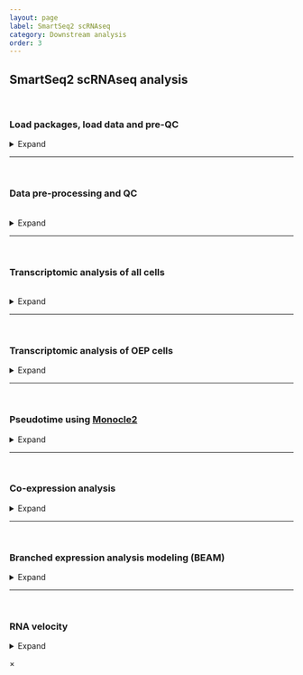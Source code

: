 ```yaml
---
layout: page
label: SmartSeq2 scRNAseq
category: Downstream analysis
order: 3
---
```


## SmartSeq2 scRNAseq analysis

</br>

### Load packages, load data and pre-QC

<details><summary class="box">Expand</summary>
<p>

Automatic switch for running pipeline through Nextflow or interactively in Rstudio

```R
library(getopt)
spec = matrix(c(
  'runtype', 'l', 2, "character",
  'cores'   , 'c', 2, "integer",
  'custom_functions', 'm', 2, "character"
), byrow=TRUE, ncol=4)
opt = getopt(spec)

# Set run location
if(length(commandArgs(trailingOnly = TRUE)) == 0){
  cat('No command line arguments provided, user defaults paths are set for running interactively in Rstudio on docker\n')
  opt$runtype = "user"
} else {
  if(is.null(opt$runtype)){
    stop("--runtype must be either 'user' or 'nextflow'")
  }
  if(tolower(opt$runtype) != "user" & tolower(opt$runtype) != "nextflow"){
    stop("--runtype must be either 'user' or 'nextflow'")
  }
  if(tolower(opt$runtype) == "nextflow"){
    if(is.null(opt$custom_functions) | opt$custom_functions == "null"){
      stop("--custom_functions path must be specified in process params config")
    }
  }
}
```

</br>

Set paths and pipeline parameters. Load data, packages and custom functions.

```R
{
  if (opt$runtype == "user"){

    # load custom functions
    sapply(list.files('./NF-downstream_analysis/bin/custom_functions/', full.names = T), source)

    output_path = "./output/NF-downstream_analysis/smartseq_analysis/output/"
    plot_path = "./output/NF-downstream_analysis/smartseq_analysis/output/plots/"
    merged_counts_path = './output/NF-smartseq2_alignment/merged_counts/output/'
    genome_annotations_path = './output/NF-downstream_analysis/extract_gtf_annotations/'
    gfp_counts = './output/NF-smartseq2_alignment/merged_counts/output/'
    velocyto_input = './output/NF-smartseq2_alignment/velocyto/'

    # set cores
    ncores = 8

  } else if (opt$runtype == "nextflow"){
    cat('pipeline running through nextflow\n')

    # load custom functions
    sapply(list.files(opt$custom_functions, full.names = T), source)
    output_path = "./output/"
    plot_path = "./output/plots/"
    merged_counts_path = './'
    genome_annotations_path = './'
    gfp_counts = './'
    velocyto_input = './'

    # set cores
    ncores = opt$cores
  }

  dir.create(output_path, recursive = T)
  dir.create(plot_path, recursive = T)

  # load required packages
  library(Antler)
  library(velocyto.R)
  library(stringr)
  library(monocle)
  library(plyr)
  library(dplyr)
  library(ggsignif)
  library(cowplot)
  library(rstatix)
  library(extrafont)
}

# set pipeline params
seed=1
perp=5
eta=200

#' Stage colors
stage_cols = setNames(c("#BBBDC1", "#6B98E9", "#05080D"), c('8', '11', '15'))
```

</br>

Load data and initialise Antler object

```R
# Load and hygienize dataset
m = Antler$new(plot_folder=plot_path, num_cores=ncores)

# load in phenoData and assayData from ../dataset -> assayData is count matrix; phenoData is metaData (i.e. replicated, conditions, samples etc)
m$loadDataset(folderpath=merged_counts_path)

pData(m$expressionSet)$cells_colors = stage_cols[as.character(pData(m$expressionSet)$timepoint)]
```

</br>

Plot pre-QC metrics

```R
m$plotReadcountStats(data_status="Raw", by="timepoint", category="timepoint", basename="preQC", reads_name="read", cat_colors=unname(stage_cols))
```

<div class="tab">
  <button class="tablinks" onclick="openTab(event, 'Cells per stage-pre')">Cells per stage</button>
  <button class="tablinks" onclick="openTab(event, 'Readcounts per cell-pre')">Readcounts per cell</button>
  <button class="tablinks" onclick="openTab(event, 'Genes per cell-pre')">Genes per cell</button>
</div>

</br>

<div id="Cells per stage-pre" class="tabcontent">
  <img class="myImages" id="myImg" src="{{site.baseurl}}/assets/output/NF-downstream_analysis/smartseq_analysis/output/plots/preQC_statistics_cellNumber_timepoint_by_timepoint.png">
</div>

<div id="Readcounts per cell-pre" class="tabcontent">
  <img class="myImages" id="myImg" src="{{site.baseurl}}/assets/output/NF-downstream_analysis/smartseq_analysis/output/plots/preQC_statistics_counts_timepoint_by_timepoint.png">
</div>

<div id="Genes per cell-pre" class="tabcontent">
  <img class="myImages" id="myImg" src="{{site.baseurl}}/assets/output/NF-downstream_analysis/smartseq_analysis/output/plots/preQC_statistics_geneCounts_timepoint_by_timepoint.png">
</div>

</br>

</br>

Some key genes are not annotated in the GTF - manually add these gene names to the annotations file

```R
# read in annotations file
gtf_annotations = read.csv(list.files(genome_annotations_path, pattern = '*gene_annotations.csv', full.names = T), stringsAsFactors = F)

# add missing annotations to annotations file
extra_annotations = c('FOXI3' = 'ENSGALG00000037457', 'ATN1' = 'ENSGALG00000014554', 'TBX10' = 'ENSGALG00000038767',
                      'COL11A1' = 'ENSGALG00000005180', 'GRHL2' = 'ENSGALG00000037687')

# add extra annotations to annotations csv file
gtf_annotations[,2] <- apply(gtf_annotations, 1, function(x) ifelse(x[1] %in% extra_annotations, names(extra_annotations)[extra_annotations %in% x], x[2]))

# label extra MT genes
MT_genes = c('ND3', 'CYTB', 'COII', 'ATP8', 'ND4', 'ND4L')
gtf_annotations[gtf_annotations[,2] %in% MT_genes,2] <- paste0('MT-', gtf_annotations[gtf_annotations[,2] %in% MT_genes,2])

write.csv(gtf_annotations, paste0(output_path, 'new_annotations.csv'), row.names = F)

# set gene annotations
m$setCurrentGeneNames(geneID_mapping_file=paste0(output_path, 'new_annotations.csv'))
```

</br>

Add list of key genes to Antler object

```R
#' Store known genes
apriori_genes = c(
  'DACH1', 'DLX3', 'DLX5', 'DLX6', 'EYA1', 'EYA2', 'FOXG1', 'FOXI3', 'GATA3', 'GBX2', 'HESX1', 'IRX1', 'IRX2', 'IRX3', 'LMX1A', 'LMX1B', 'PAX2', 'SALL4', 'SIX4', 'SOHO-1', 'SOX10', 'SOX2', 'SOX8', 'SOX9', 'SIX1', 'TBX2', # Known_otic_genes
  'ATN1', 'BACH2', 'CNOT4', 'CXCL14', 'DACH2', 'ETS1', 'FEZ1', 'FOXP3', 'HIPK1', 'HOMER2', 'IRX4', 'IRX5', 'KLF7', 'KREMEN1', 'LDB1', 'MSI1', 'PDLIM4', 'PLAG1', 'PNOC', 'PKNOX2', 'RERE', 'SMOC1', 'SOX13', 'TCF7L2', 'TEAD3', 'ZBTB16', 'ZFHX3', 'ZNF384', 'ZNF385C', # New_otic_TFs
  'PRDM1', 'FOXI1', 'NKX2-6', 'NR2F2', 'PDLIM1', 'PHOX2B', 'SALL1', 'TBX10', 'TFAP2E', 'TLX1', 'VGLL2', # Epibranchial_genes
  'ZNF423', 'CXCR4', 'MAFB', 'MYC', 'ZEB2', # Neural_Genes
  'CD151', 'ETS2', 'FGFR4', 'OTX2', 'Pax3', 'PAX6', 'PAX7', 'SIX3', # Non_otic_placode_genes
  'FOXD3', 'ID2', 'ID4', 'MSX1', 'TFAP2A', 'TFAP2B', 'TFAP2C', # Neural_Crest_Genes
  'GATA2', # Epidermis_genes
  'COL11A1', 'DTX4', 'GRHL2', 'NELL1', 'OTOL1', # Disease_associated_genes
  'ARID3A', 'BMP4', 'CREBBP', 'ETV4', 'ETV5', 'EYA4', 'FOXP4', 'FSTL4', 'HOXA2', 'JAG1', 'LFNG', 'LZTS1', 'MAFA', 'MEIS1', 'MYB', 'MYCN', 'NFKB1', 'NOTCH1', 'SPRY1', 'SPRY2', 'SSTR5', # chen et al. 2017
  'TWIST1', 'ASL1', 'MAF' # other_genes
)

m$favorite_genes <- unique(sort(apriori_genes))
```

</details>

---

</br>

### Data pre-processing and QC

</br>

<details><summary class="box">Expand</summary>
<p>

Remove gene and cell outliers

```R
#' Remove outliers genes and cells
m$removeOutliers( lowread_thres = 5e5,   # select cells with more than 500000 reads
                  genesmin = 1000,       # select cells expressing more than 1k genes
                  cellmin = 3,           # select genes expressed in more than 3 cells)
                  data_status='Raw')
```

</br>

Remove control cells

```R
annotations = list(
  "blank"=c('241112', '250184', '265102', '272111', '248185', '274173'),
  "bulk"=c('225110', '251172', '273103', '280110', '235161', '246161'),
  "human"=c('233111', '249196', '257101', '264112', '233185', '247173')
)

m$excludeCellsFromIds(which(m$getCellsNames() %in% unlist(annotations)))
```

</br>

Remove cells with more than 6% of mitochondrial read counts

```R
m$removeGenesFromRatio(
  candidate_genes=grep('^MT-', m$getGeneNames(), value=T),
  threshold = 0.06
)
```

</br>

QC plots

```R
m$plotReadcountStats(data_status="Raw", by="timepoint", category="timepoint", basename="postQC", reads_name="read", cat_colors=unname(stage_cols))

```

<div class="tab">
  <button class="tablinks" onclick="openTab(event, 'Cells per stage-post')">Cells per stage</button>
  <button class="tablinks" onclick="openTab(event, 'Readcounts per cell-post')">Readcounts per cell</button>
  <button class="tablinks" onclick="openTab(event, 'Genes per cell-post')">Genes per cell</button>
</div>

</br>

<div id="Cells per stage-post" class="tabcontent">
  <img class="myImages" id="myImg" src="{{site.baseurl}}/assets/output/NF-downstream_analysis/smartseq_analysis/output/plots/postQC_statistics_cellNumber_timepoint_by_timepoint.png">
</div>

<div id="Readcounts per cell-post" class="tabcontent">
  <img class="myImages" id="myImg" src="{{site.baseurl}}/assets/output/NF-downstream_analysis/smartseq_analysis/output/plots/postQC_statistics_counts_timepoint_by_timepoint.png">
</div>

<div id="Genes per cell-post" class="tabcontent">
  <img class="myImages" id="myImg" src="{{site.baseurl}}/assets/output/NF-downstream_analysis/smartseq_analysis/output/plots/postQC_statistics_geneCounts_timepoint_by_timepoint.png">
</div>

</br>

</br>

Normalize readcounts to CPM and remove genes with <10 CPM

```R
m$normalize(method="Count-Per-Million")
m$excludeUnexpressedGenes(min.cells=3, data_status='Normalized')
m$removeLowlyExpressedGenes(expression_threshold=1, selection_theshold=10, data_status='Normalized')
```

</details>

---

</br>

### Transcriptomic analysis of all cells

</br>

<details><summary class="box">Expand</summary>
<p>

Generate gene-gene correlation matrix

```R
# change plot folder
curr_plot_folder = paste0(plot_path, "all_cells/")
dir.create(curr_plot_folder)

# "fastCor" uses the tcrossprod function which by default relies on BLAS to speed up computation. This produces inconsistent result in precision depending on the version of BLAS being used.
# see "matprod" in https://stat.ethz.ch/R-manual/R-devel/library/base/html/options.html
corr.mat = fastCor(t(m$getReadcounts(data_status='Normalized')), method="spearman")
```

</br>

**_Identification of modules of co-correlated genes_**

This feature is the prime reason for using the Antler package. Using the Antler package, we are able to cluster genes and identify sets of co-correlated genes termed _gene modules_. This works by heirarchically clustering a gene-gene correlation matrix, followed by iterative filtering of poor quality clusters.

For further information on Antler gene module identification, click [here](https://juliendelile.github.io/Antler/articles/Transcriptomic-summary.html#gene-modules-identification).

```R
#' ## Gene modules identification
m$identifyGeneModules(
  method="TopCorr_DR",
  corr=corr.mat,
  corr_t = 0.3, # gene correlation threshold
  topcorr_mod_min_cell=0, # default
  topcorr_mod_consistency_thres=0.4, # default
  topcorr_mod_skewness_thres=-Inf, # default
  topcorr_min_cell_level=5,
  topcorr_num_max_final_gms=40, # heuristically set to give sufficient cluster diversity and of reasonable size in order to select modules from gene candidate list
  data_status='Normalized'
)
# corr_t = gene correlation threshold
# topcorr_mod_min_cell = minimum number of cells expressing gene module
# topcorr_mod_consistency_thres = proportion of cells expressing gene module (binarised z-scored log-transformed normalised expression levels)
# topcorr_mod_skewness_thres = test whether genes are expressed only in subset of cells
# topcorr_min_cell_level = minimum expression level in cells which express gene module
# topcorr_num_max_final_gms = maximum number of final gene modules

names(m$topCorr_DR$genemodules) <- paste0("GM ", seq(length(m$topCorr_DR$genemodules)))
```

</br>

Plot gene modules

```R
# identify cell clusters based on remaining genes
m$identifyCellClusters(method='hclust', used_genes="topCorr_DR.genemodules", data_status='Normalized')

m$plotGeneModules(
  basename='AllCells',
  curr_plot_folder = curr_plot_folder,
  displayed.gms = 'topCorr_DR.genemodules',
  displayed.geneset=NA,
  use.dendrogram='hclust',
  display.clusters=NULL,
  file_settings=list(list(type='pdf', width=20, height=20)),
  data_status='Normalized',
  gene_transformations='logscaled',
  pretty.params=list("size_factor"=3, "ngenes_per_lines" = 0, "side.height.fraction"=.15),
  display.legend = FALSE,
  extra_legend=list("text"=c('ss8-9', 'ss11-12', 'ss14-15'), "colors"=unname(stage_cols))
)

m$writeGeneModules(basename='AllCells_allGms', gms='topCorr_DR.genemodules', folder_path = curr_plot_folder)
```

<a href="{{ site.baseurl }}/assets/output/NF-downstream_analysis/smartseq_analysis/output/plots/all_cells/AllCells_topCorr_DR.genemodules_Normalized_logscaled.pdf" download>Download
PDF</a>

<a href="{{ site.baseurl }}/assets/output/NF-downstream_analysis/smartseq_analysis/output/plots/all_cells/AllCells_allGms_topCorr_DR.genemodules.txt" download>Download
gene module list</a>

<img class="myImages" id="myImg" src="{{site.baseurl}}/assets/output/NF-downstream_analysis/smartseq_analysis/output/plots/all_cells/AllCells_topCorr_DR.genemodules_Normalized_logscaled.png">

</br>

</br>

Filter out cells with low summary counts

```R
m2 = m$copy()
m2$excludeCellsFromIds(m$getReadcounts('Normalized')[unlist(m$topCorr_DR$genemodules),] %>% colSums %>% {as.numeric(scale(log(.), center=TRUE, scale=T))} %>% {which(. < -1.5)})
m2$excludeUnexpressedGenes(min.cells=1, data_status="Normalized", verbose=TRUE)
```

</br>

Select gene modules based on the presence of genes known to be involved in differentiation and re-cluster cells

```R
bait_genes = c("HOXA2", "PAX6", "SOX2", "MSX1", "Pax3", "SALL1", "ETS1", "TWIST1", "HOMER2", "LMX1A", "VGLL2", "EYA2", "PRDM1", "FOXI3", "NELL1", "DLX5", "SOX8", "SOX10", "SOHO-1", "IRX4", "DLX6")

m2$dR$genemodules = Filter(function(x){any(bait_genes %in% x)}, m2$topCorr_DR$genemodules)

# cluster into 5 clusters
m2$identifyCellClusters(method='hclust', clust_name="Mansel", used_genes="dR.genemodules", data_status='Normalized', numclusters=5)

# set cluster colours
clust.colors <- c('#da70d6', '#c71585', '#b0c4de', '#afeeee', '#5f9ea0')

# read in GFP counts
gfp_counts = read.table(file=paste0(gfp_counts, 'gfpData.csv'), header=TRUE, check.names=FALSE)
```

</br>

Plot final clustering of all cells

```R
m2$plotGeneModules(
  basename='AllCellsManualGMselection',
  curr_plot_folder = curr_plot_folder,
  displayed.gms = 'dR.genemodules',
  displayed.geneset=NA,
  use.dendrogram='Mansel',
  file_settings=list(list(type='pdf', width=10, height=10)),
  data_status='Normalized',
  gene_transformations=c('log', 'logscaled'),
  extra_colors=cbind(
    m2$cellClusters$Mansel$cell_ids %>% clust.colors[.],
"PAX2_log"=m2$getReadcounts(data_status='Normalized')['PAX2',] %>%
      {log10(1+.)} %>%
      {as.integer(1+100*./max(.))} %>%
      colorRampPalette(c("white", "black"))(n=100)[.],
    "GFP_log"= as.numeric(gfp_counts[m2$getCellsNames()]) %>%
{log10(1+.)} %>%
{as.integer(1+100*./max(.))} %>%
colorRampPalette(c("white", "darkgreen"))(n=100)[.]
),
pretty.params=list("size_factor"=2, "side.height.fraction"=0.5),
display.legend = FALSE,
extra_legend=list("text"=c('ss8-9', 'ss11-12', 'ss14-15'), "colors"=unname(stage_cols))
)

m2$writeGeneModules(basename='AllCells_baitGMs', gms='dR.genemodules', folder_path = curr_plot_folder)
```

<a href="{{ site.baseurl }}/assets/output/NF-downstream_analysis/smartseq_analysis/output/plots/all_cells/AllCellsManualGMselection_dR.genemodules_Normalized_logscaled.pdf" download>Download
PDF</a>

<a href="{{ site.baseurl }}/assets/output/NF-downstream_analysis/smartseq_analysis/output/plots/all_cells/AllCells_baitGMs_dR.genemodules.txt" download>Download
gene module list</a>

<img class="myImages" id="myImg" src="{{site.baseurl}}/assets/output/NF-downstream_analysis/smartseq_analysis/output/plots/all_cells/AllCellsManualGMselection_dR.genemodules_Normalized_logscaled.png">

</br>

</br>

Plot tSNEs of cell clusters and developmental stage

```R
curr_plot_folder = paste0(plot_path, "all_cells/tsne/")
dir.create(curr_plot_folder)


png(paste0(curr_plot_folder, 'allcells_clusters_TSNE.png'), height = 15, width = 15, family = 'Arial', units = 'cm', res = 400)
tsne_plot(m2, m2$dR$genemodules, seed=seed, colour_by=m2$cellClusters$Mansel$cell_ids, colours=clust.colors, perplexity=perp, eta=eta) +
  ggtitle('Clusters') +
  theme(plot.title = element_text(hjust = 0.5))
graphics.off()


png(paste0(curr_plot_folder, 'allcells_stage_TSNE.png'), height = 15, width = 15, family = 'Arial', units = 'cm', res = 400)
tsne_plot(m2, m2$dR$genemodules, seed=seed, colour_by = pData(m2$expressionSet)$timepoint, colours = stage_cols, perplexity=perp, eta=eta) +
  ggtitle('Developmental stage') +
  theme(plot.title = element_text(hjust = 0.5))
graphics.off()
```

<div class="tab">
  <button class="tablinks" onclick="openTab(event, 'allcells_clusters_TSNE')">Cell clusters tSNE</button>
  <button class="tablinks" onclick="openTab(event, 'allcells_stage_TSNE')">Developmental stage tSNE</button>
</div>

</br>

<div id="allcells_clusters_TSNE" class="tabcontent">
  <img class="myImages width_50" id="myImg" src="{{site.baseurl}}/assets/output/NF-downstream_analysis/smartseq_analysis/output/plots/all_cells/tsne/allcells_clusters_TSNE.png">
</div>

<div id="allcells_stage_TSNE" class="tabcontent">
  <img class="myImages width_50" id="myImg" src="{{site.baseurl}}/assets/output/NF-downstream_analysis/smartseq_analysis/output/plots/all_cells/tsne/allcells_stage_TSNE.png">
</div>

</br>

</br>

Plot tSNEs of genes of interest

```R
gene_list = c('SOX2', 'SOX10', 'SOX8', 'PAX7', 'PAX2', 'LMX1A', 'SOX21', 'SIX1')
for(gn in gene_list){
  png(paste0(curr_plot_folder, gn, '_TSNE.png'), height = 15, width = 15, family = 'Arial', units = 'cm', res = 400)
  print(tsne_plot(m2, m2$dR$genemodules, seed=seed, colour_by = as.integer(1+100*log10(1+m2$getReadcounts(data_status='Normalized')[gn,]) / max(log10(1+m2$getReadcounts(data_status='Normalized')[gn,]))),
            colours = c("grey", "darkmagenta"), perplexity=perp, eta=eta) +
          ggtitle(gn) +
          theme(plot.title = element_text(hjust = 0.5)))
  graphics.off()
}


png(paste0(curr_plot_folder, 'GFP_TSNE.png'), height = 15, width = 15, family = 'Arial', units = 'cm', res = 400)
tsne_plot(m2, m2$dR$genemodules, seed=seed, colour_by = as.integer(1+100*log10(1+gfp_counts[m2$getCellsNames()]) / max(log10(1+gfp_counts[m2$getCellsNames()]))),
                colours = c("grey", "darkgreen"), perplexity=perp, eta=eta) +
  ggtitle('GFP') +
  theme(plot.title = element_text(hjust = 0.5))
graphics.off()
```

<div class="tab">
  <button class="tablinks" onclick="openTab(event, 'all_SOX2')">Sox2</button>
  <button class="tablinks" onclick="openTab(event, 'all_SOX10')">Sox10</button>
  <button class="tablinks" onclick="openTab(event, 'all_SOX8')">Sox8</button>
  <button class="tablinks" onclick="openTab(event, 'all_PAX7')">Pax7</button>
  <button class="tablinks" onclick="openTab(event, 'all_PAX2')">Pax2</button>
  <button class="tablinks" onclick="openTab(event, 'all_LMX1A')">Lmx1a</button>
  <button class="tablinks" onclick="openTab(event, 'all_SOX21')">Sox21</button>
  <button class="tablinks" onclick="openTab(event, 'all_SIX1')">Six1</button>
  <button class="tablinks" onclick="openTab(event, 'all_GFP')">GFP</button>
</div>

</br>

<div id="all_SOX2" class="tabcontent">
  <img class="myImages width_50" id="myImg" src="{{site.baseurl}}/assets/output/NF-downstream_analysis/smartseq_analysis/output/plots/all_cells/tsne/SOX2_TSNE.png">
</div>

<div id="all_SOX10" class="tabcontent">
  <img class="myImages width_50" id="myImg" src="{{site.baseurl}}/assets/output/NF-downstream_analysis/smartseq_analysis/output/plots/all_cells/tsne/SOX10_TSNE.png">
</div>

<div id="all_SOX8" class="tabcontent">
  <img class="myImages width_50" id="myImg" src="{{site.baseurl}}/assets/output/NF-downstream_analysis/smartseq_analysis/output/plots/all_cells/tsne/SOX8_TSNE.png">
</div>

<div id="all_PAX7" class="tabcontent">
  <img class="myImages width_50" id="myImg" src="{{site.baseurl}}/assets/output/NF-downstream_analysis/smartseq_analysis/output/plots/all_cells/tsne/PAX7_TSNE.png">
</div>

<div id="all_PAX2" class="tabcontent">
  <img class="myImages width_50" id="myImg" src="{{site.baseurl}}/assets/output/NF-downstream_analysis/smartseq_analysis/output/plots/all_cells/tsne/PAX2_TSNE.png">
</div>

<div id="all_LMX1A" class="tabcontent">
  <img class="myImages width_50" id="myImg" src="{{site.baseurl}}/assets/output/NF-downstream_analysis/smartseq_analysis/output/plots/all_cells/tsne/LMX1A_TSNE.png">
</div>

<div id="all_SOX21" class="tabcontent">
  <img class="myImages width_50" id="myImg" src="{{site.baseurl}}/assets/output/NF-downstream_analysis/smartseq_analysis/output/plots/all_cells/tsne/SOX21_TSNE.png">
</div>

<div id="all_SIX1" class="tabcontent">
  <img class="myImages width_50" id="myImg" src="{{site.baseurl}}/assets/output/NF-downstream_analysis/smartseq_analysis/output/plots/all_cells/tsne/SIX1_TSNE.png">
</div>

<div id="all_GFP" class="tabcontent">
  <img class="myImages width_50" id="myImg" src="{{site.baseurl}}/assets/output/NF-downstream_analysis/smartseq_analysis/output/plots/all_cells/tsne/GFP_TSNE.png">
</div>

</br>

</br>

Plot dotplot for genes of interest

```R
curr_plot_folder = paste0(plot_path, "all_cells/")
# gene list for dotplot
gene_list = c("DLX6", "HOMER2", "FOXI3", "TFAP2E", "ZNF385C", "SIX1", "PAX2", "DLX3", "NELL1", "FGF8", "VGLL2", "EYA1", "SOHO-1", "LMX1A", "SOX8", "ZBTB16", "DLX5", "TFAP2A", # Placodes
              "SOX10", "WNT1", "MSX2", "BMP5", "PAX7", "TFAP2B", "LMO4", "ETS1", "MSX1", "SOX9", # NC
              "ZEB2", "HOXA2", "SOX2", "RFX4", "PAX6", "WNT4", "SOX21", # Neural
              "SIM1", "PITX2", "TWIST1") # Mesoderm

# get cell branch information for dotplot
cell_cluster_data = data.frame(cluster = m2$cellClusters$Mansel$cell_ids) %>%
  tibble::rownames_to_column('cellname') %>%
  dplyr::mutate(celltype = case_when(
    cluster == "1" ~ "OEP",
    cluster == "2" ~ "Late Placodal",
    cluster == "3" ~ 'Neural',
    cluster == "4" ~ 'Mesodermal',
    cluster == "5" ~ 'Neural Crest'
  ))

# gather data for dotplot
dotplot_data <- data.frame(t(m2$getReadcounts('Normalized')[gene_list, ]), check.names=F) %>%
  tibble::rownames_to_column('cellname') %>%
  tidyr::gather(genename, value, -cellname) %>%
  dplyr::left_join(cell_cluster_data, by="cellname") %>%
  dplyr::group_by(genename, celltype) %>%
  # calculate percentage of cells in each cluster expressing gene
  dplyr::mutate('Proportion of Cells Expressing' = sum(value > 0)/n()) %>%
  # scale data
  dplyr::group_by(genename) %>%
  dplyr::mutate(value = scale(value)) %>%
  # calculate mean expression
  dplyr::group_by(genename, celltype) %>%
  dplyr::mutate('Scaled Average Expression'=mean(value)) %>%
  dplyr::distinct(genename, celltype, .keep_all=TRUE) %>%
  dplyr::ungroup() %>%
  # make factor levels to order genes in dotplot
  dplyr::mutate(genename = factor(genename, levels = gene_list)) %>%
  # make factor levels to order cells in dotplott
  dplyr::mutate(celltype = factor(celltype, levels = rev(c("OEP", "Late Placodal", "Neural Crest", "Neural", "Mesodermal"))))

png(paste0(curr_plot_folder, "all_cells_dotplot.png"), width=25, height=10, family = 'Arial', units = "cm", res = 400)
ggplot(dotplot_data, aes(x=genename, y=celltype, size=`Proportion of Cells Expressing`, color=`Scaled Average Expression`)) +
  geom_count() +
  scale_size_area(max_size=5) +
  scale_x_discrete(position = "top") + xlab("") + ylab("") +
  scale_color_gradient(low = "grey90", high = "blue") +
  theme_classic() +
  theme(axis.text.x = element_text(angle = 45, hjust = 0, size=9), axis.text.y = element_text(colour = clust.colors[c(4,3,5,2,1)], face = 'bold', size = 12),
        legend.position="bottom", legend.box = "horizontal", plot.margin=unit(c(0,1,0,0),"cm"))
graphics.off()
```

<img class="myImages width_90" id="myImg" src="{{site.baseurl}}/assets/output/NF-downstream_analysis/smartseq_analysis/output/plots/all_cells/all_cells_dotplot.png">

</details>

---

</br>

### Transcriptomic analysis of OEP cells

<details><summary class="box">Expand</summary>
<p>

Clusters 3-5 are composed of non-oep derived populations (they are also mostly PAX2 negative)

We exclude these cells from the subsequent analysis

```R
curr_plot_folder = paste0(plot_path, "oep_subset/")
dir.create(curr_plot_folder)

m_oep = m2$copy()
m_oep$excludeCellFromClusterIds(cluster_ids=c(3:5), used_clusters='Mansel', data_status='Normalized')

#' Some genes may not be expressed any more in the remaining cells
m_oep$excludeUnexpressedGenes(min.cells=1, data_status="Normalized", verbose=TRUE)
m_oep$removeLowlyExpressedGenes(expression_threshold=1, selection_theshold=10, data_status='Normalized')
```

</br>

Calculate and plot gene modules for OEPs

```R

# "fastCor" uses the tcrossprod function which by default relies on BLAS to speed up computation. This produces inconsistent result in precision depending on the version of BLAS being used.
# see "matprod" in https://stat.ethz.ch/R-manual/R-devel/library/base/html/options.html
corr.mat2 = fastCor(t(m_oep$getReadcounts(data_status='Normalized')), method="spearman")

m_oep$identifyGeneModules(
  method="TopCorr_DR",
  corr=corr.mat2,
  corr_t = 0.3,
  topcorr_mod_min_cell=0, # default
  topcorr_mod_consistency_thres=0.4, # default
  topcorr_mod_skewness_thres=-Inf, # default
  topcorr_min_cell_level=5,
  data_status='Normalized'
)

names(m_oep$topCorr_DR$genemodules) <- paste0("GM ", seq(length(m_oep$topCorr_DR$genemodules)))

m_oep$writeGeneModules(folder_path = curr_plot_folder, basename='OEP_allGms', gms='topCorr_DR.genemodules')

m_oep$identifyCellClusters(method='hclust', used_genes="topCorr_DR.genemodules", data_status='Normalized')

m_oep$plotGeneModules(
  curr_plot_folder = curr_plot_folder,
  basename='OEP_allGms',
  displayed.gms = 'topCorr_DR.genemodules',
  displayed.geneset=NA,
  use.dendrogram='hclust',
  display.clusters=NULL,
  file_settings=list(list(type='pdf', width=10, height=10)),
  data_status='Normalized',
  gene_transformations='logscaled',
  pretty.params=list("size_factor"=2, "ngenes_per_lines" = 8, "side.height.fraction"=0.15),
  display.legend = FALSE,
  extra_legend=list("text"=c('ss8-9', 'ss11-12', 'ss14-15'), "colors"=unname(stage_cols))
)
```

<a href="{{ site.baseurl }}/assets/output/NF-downstream_analysis/smartseq_analysis/output/plots/oep_subset/OEP_allGms_topCorr_DR.genemodules_Normalized_logscaled.pdf" download>Download
PDF</a>

<a href="{{ site.baseurl }}/assets/output/NF-downstream_analysis/smartseq_analysis/output/plots/oep_subset/OEP_allGms_topCorr_DR.genemodules.txt" download>Download
gene module list</a>

<img class="myImages" id="myImg" src="{{site.baseurl}}/assets/output/NF-downstream_analysis/smartseq_analysis/output/plots/oep_subset/OEP_allGms_topCorr_DR.genemodules_Normalized_logscaled.png">

</br>

</br>

Select gene modules based on the presence of genes known to be involved in otic and epibranchial differentiation and re-cluster cells

```R
bait_genes = c("HOMER2", "LMX1A", "SOHO-1", "SOX10", "VGLL2", "FOXI3", 'ZNF385C', 'NELL1', "CXCL14", "EYA4")

m_oep$topCorr_DR$genemodules.selected = Filter(function(x){any(bait_genes %in% x)}, m_oep$topCorr_DR$genemodules)

# cluster into 5 clusters
m_oep$identifyCellClusters(method='hclust', clust_name="Mansel", used_genes="topCorr_DR.genemodules.selected", data_status='Normalized', numclusters=5)

clust.colors <- c('#ffa07a', '#f55f20', '#dda0dd', '#48d1cc', '#b2ffe5')

m_oep$plotGeneModules(
  curr_plot_folder = curr_plot_folder,
  basename='OEP_GMselection',
  displayed.gms = 'topCorr_DR.genemodules.selected',
  displayed.geneset=NA,
  use.dendrogram='Mansel',
  file_settings=list(list(type='pdf', width=10, height=5)),
  data_status='Normalized',
  gene_transformations=c('log', 'logscaled'),
  extra_colors=cbind(
    m_oep$cellClusters$Mansel$cell_ids %>% clust.colors[.]
  ),
  display.legend = FALSE,
  pretty.params=list("size_factor"=2, "ngenes_per_lines" = 6, "side.height.fraction"=0.5),
  extra_legend=list("text"=c('ss8-9', 'ss11-12', 'ss14-15'), "colors"=unname(stage_cols))
)

# add gene modules txt
m_oep$writeGeneModules(folder_path = curr_plot_folder, basename='OEP_GMselection', gms='topCorr_DR.genemodules')
```

<a href="{{ site.baseurl }}/assets/output/NF-downstream_analysis/smartseq_analysis/output/plots/oep_subset/OEP_GMselection_topCorr_DR.genemodules.selected_Normalized_logscaled.pdf" download>Download
PDF</a>

<a href="{{ site.baseurl }}/assets/output/NF-downstream_analysis/smartseq_analysis/output/plots/oep_subset/OEP_GMselection_topCorr_DR.genemodules.txt" download>Download
gene module list</a>

<img class="myImages width_90" id="myImg" src="{{site.baseurl}}/assets/output/NF-downstream_analysis/smartseq_analysis/output/plots/oep_subset/OEP_GMselection_topCorr_DR.genemodules.selected_Normalized_logscaled.png">

</br>

</br>

Plot tSNEs of cell clusters and developmental stage

```R
curr_plot_folder = paste0(plot_path, 'oep_subset/tsne/')
dir.create(curr_plot_folder)

png(paste0(curr_plot_folder, 'OEP_clusters_TSNE.png'), height = 15, width = 15, family = 'Arial', units = 'cm', res = 400)
tsne_plot(m_oep, m_oep$topCorr_DR$genemodules.selected, seed=seed, colour_by=m_oep$cellClusters[['Mansel']]$cell_ids, colours=clust.colors, perplexity=perp, eta=eta) +
ggtitle('Clusters') +
theme(plot.title = element_text(hjust = 0.5))
graphics.off()

png(paste0(curr_plot_folder, 'OEP_stage_TSNE.png'), height = 15, width = 15, family = 'Arial', units = 'cm', res = 400)
tsne_plot(m_oep, m_oep$topCorr_DR$genemodules.selected, seed=seed, colour_by = pData(m_oep$expressionSet)$timepoint, colours = stage_cols, perplexity=perp, eta=eta) +
ggtitle('Developmental stage') +
theme(plot.title = element_text(hjust = 0.5))
graphics.off()
```

<div class="tab">
  <button class="tablinks" onclick="openTab(event, 'oep_clusters_TSNE')">Cell clusters tSNE</button>
  <button class="tablinks" onclick="openTab(event, 'oep_stage_TSNE')">Developmental stage tSNE</button>
</div>

</br>

<div id="oep_clusters_TSNE" class="tabcontent">
  <img class="myImages width_50" id="myImg" src="{{site.baseurl}}/assets/output/NF-downstream_analysis/smartseq_analysis/output/plots/oep_subset/tsne/OEP_clusters_TSNE.png">
</div>

<div id="oep_stage_TSNE" class="tabcontent">
  <img class="myImages width_50" id="myImg" src="{{site.baseurl}}/assets/output/NF-downstream_analysis/smartseq_analysis/output/plots/oep_subset/tsne/OEP_stage_TSNE.png">
</div>

</br>

</br>

Plot expression of bait genes plus genes from bulk RNAseq and literature on tsne

```R
gene_list = c(bait_genes, 'SOX8', 'PAX2', 'TFAP2E', 'SIX1', 'ZBTB16', 'FOXG1', 'PDLIM1')
for(gn in gene_list){
png(paste0(curr_plot_folder, gn, '\_TSNE.png'), height = 15, width = 15, family = 'Arial', units = 'cm', res = 400)
print(tsne_plot(m_oep, m_oep$topCorr_DR$genemodules.selected, seed=seed, colour_by = as.integer(1+100*log10(1+m_oep$getReadcounts(data_status='Normalized')[gn,]) / max(log10(1+m_oep$getReadcounts(data_status='Normalized')[gn,]))),
colours = c("grey", "darkmagenta"), perplexity=perp, eta=eta) +
ggtitle(gn) +
theme(plot.title = element_text(hjust = 0.5)))
graphics.off()
}
```

<a href="{{ site.baseurl }}/assets/output/NF-downstream_analysis/smartseq_analysis/output/plots/oep_subset/tsne/oep_GOI_tSNEs.zip" download>Download
all tSNEs</a>

<div class="tab">
  <button class="tablinks" onclick="openTab(event, 'oep_SOX8')">Sox2</button>
  <button class="tablinks" onclick="openTab(event, 'oep_PAX2')">Pax2</button>
  <button class="tablinks" onclick="openTab(event, 'oep_TFAP2E')">TFAP2E</button>
  <button class="tablinks" onclick="openTab(event, 'oep_SIX1')">Six1</button>
  <button class="tablinks" onclick="openTab(event, 'oep_ZBTB16')">ZBTB16</button>
  <button class="tablinks" onclick="openTab(event, 'oep_FOXG1')">FOXG1</button>
  <button class="tablinks" onclick="openTab(event, 'oep_PDLIM1')">PDLIM1</button>
</div>

</br>

<div id="oep_SOX8" class="tabcontent">
  <img class="myImages width_50" id="myImg" src="{{site.baseurl}}/assets/output/NF-downstream_analysis/smartseq_analysis/output/plots/oep_subset/tsne/SOX8_TSNE.png">
</div>

<div id="oep_PAX2" class="tabcontent">
  <img class="myImages width_50" id="myImg" src="{{site.baseurl}}/assets/output/NF-downstream_analysis/smartseq_analysis/output/plots/oep_subset/tsne/PAX2_TSNE.png">
</div>

<div id="oep_TFAP2E" class="tabcontent">
  <img class="myImages width_50" id="myImg" src="{{site.baseurl}}/assets/output/NF-downstream_analysis/smartseq_analysis/output/plots/oep_subset/tsne/TFAP2E_TSNE.png">
</div>

<div id="oep_SIX1" class="tabcontent">
  <img class="myImages width_50" id="myImg" src="{{site.baseurl}}/assets/output/NF-downstream_analysis/smartseq_analysis/output/plots/oep_subset/tsne/SIX1_TSNE.png">
</div>

<div id="oep_ZBTB16" class="tabcontent">
  <img class="myImages width_50" id="myImg" src="{{site.baseurl}}/assets/output/NF-downstream_analysis/smartseq_analysis/output/plots/oep_subset/tsne/ZBTB16_TSNE.png">
</div>

<div id="oep_FOXG1" class="tabcontent">
  <img class="myImages width_50" id="myImg" src="{{site.baseurl}}/assets/output/NF-downstream_analysis/smartseq_analysis/output/plots/oep_subset/tsne/FOXG1_TSNE.png">
</div>

<div id="oep_PDLIM1" class="tabcontent">
  <img class="myImages width_50" id="myImg" src="{{site.baseurl}}/assets/output/NF-downstream_analysis/smartseq_analysis/output/plots/oep_subset/tsne/PDLIM1_TSNE.png">
</div>

</br>

</br>

Plot tSNE co-expression plots

```R
gene_pairs <- list(c("FOXI3", "LMX1A"), c("TFAP2E", "LMX1A"), c("FOXI3", "SOX8"), c("TFAP2E", "SOX8"))
lapply(gene_pairs, function(x) {plot_tsne_coexpression(m_oep, m_oep$topCorr_DR$genemodules.selected, gene1 = x[1], gene2 = x[2], plot_folder = curr_plot_folder,
seed=seed, perplexity=perp, pca=FALSE, eta=eta, height = 15, width = 22, res = 400, units = 'cm', family = 'Arial')})

```

<div class="tab">
  <button class="tablinks" onclick="openTab(event, 'FOXI3_LMX1A')">FOXI3/LMX1A</button>
  <button class="tablinks" onclick="openTab(event, 'TFAP2E_LMX1A')">TFAP2E/LMX1A</button>
  <button class="tablinks" onclick="openTab(event, 'FOXI3_SOX8')">FOXI3/SOX8</button>
  <button class="tablinks" onclick="openTab(event, 'TFAP2E_SOX8')">TFAP2E/SOX8</button>
</div>

</br>

<div id="FOXI3_LMX1A" class="tabcontent">
  <img class="myImages" id="myImg" src="{{site.baseurl}}/assets/output/NF-downstream_analysis/smartseq_analysis/output/plots/oep_subset/tsne/FOXI3_LMX1A_co-expression_TSNE.png">
</div>

<div id="TFAP2E_LMX1A" class="tabcontent">
  <img class="myImages" id="myImg" src="{{site.baseurl}}/assets/output/NF-downstream_analysis/smartseq_analysis/output/plots/oep_subset/tsne/TFAP2E_LMX1A_co-expression_TSNE.png">
</div>

<div id="FOXI3_SOX8" class="tabcontent">
  <img class="myImages" id="myImg" src="{{site.baseurl}}/assets/output/NF-downstream_analysis/smartseq_analysis/output/plots/oep_subset/tsne/FOXI3_SOX8_co-expression_TSNE.png">
</div>

<div id="TFAP2E_SOX8" class="tabcontent">
  <img class="myImages" id="myImg" src="{{site.baseurl}}/assets/output/NF-downstream_analysis/smartseq_analysis/output/plots/oep_subset/tsne/TFAP2E_SOX8_co-expression_TSNE.png">
</div>

</details>

---

</br>

### Pseudotime using [Monocle2](http://cole-trapnell-lab.github.io/monocle-release/docs/)

<details><summary class="box">Expand</summary>
<p>

In order to study the process of differentiation from OEP to Otic and Epibranchial lineages, we order the cells in pseudotime using our subset gene modules identified as important for this process.

```R
curr_plot_folder = paste0(plot_path, "monocle_plots/")
dir.create(curr_plot_folder)

# gene modules for biological process of interest
monocle.input_dims = unlist(m_oep$topCorr_DR$genemodules.selected)

# input Antler data into Monocle
df_pheno = pData(m_oep$expressionSet)
df_feature = cbind(fData(m_oep$expressionSet), 'gene_short_name'=fData(m_oep$expressionSet)$current_gene_names) # "gene_short_name" may be required by monocle
rownames(df_feature) <- df_feature$gene_short_name

HSMM <- monocle::newCellDataSet(
  as.matrix(m_oep$getReadcounts(data_status='Normalized')),
  phenoData = new("AnnotatedDataFrame", data = df_pheno),
  featureData = new('AnnotatedDataFrame', data = df_feature),
  lowerDetectionLimit = .1,
  expressionFamily=VGAM::tobit()
)

# Dimensionality reduction and order cells along pseudotime
HSMM <- estimateSizeFactors(HSMM)
HSMM <- setOrderingFilter(HSMM, monocle.input_dims)
HSMM <- reduceDimension(HSMM, max_components = 2, method = 'DDRTree')
HSMM <- orderCells(HSMM)

# Root cells to earliest "State" (ie DDRTree branch) - which is stage 8
HSMM <- orderCells(HSMM, root_state = which.max(table(pData(HSMM)$State, pData(HSMM)$timepoint)[, "8"]))
```

</br>

Plot gradient gene expression on Monocle embeddings

```R
curr_plot_folder = paste0(plot_path, "monocle_plots/gradient_plots/")
dir.create(curr_plot_folder)

for(gn in gene_list){
  png(paste0(curr_plot_folder, "monocle_gradient_", gn, '.png'), height = 15, width = 15, family = 'Arial', units = "cm", res = 400)
  print(ggplot(data.frame('Component 1' = reducedDimS(HSMM)[1,], 'Component 2' = reducedDimS(HSMM)[2,],
                          'colour_by' = as.integer(1+100*log10(1+m_oep$getReadcounts(data_status='Normalized')[gn,]) / max(log10(1+m_oep$getReadcounts(data_status='Normalized')[gn,]))),
                          check.names = FALSE),
               aes(x=`Component 1`, y=`Component 2`, color=colour_by)) +
          geom_point() +
          scale_color_gradient(low = "grey", high = "darkmagenta") +
          theme_classic() +
          theme(legend.position = "none", axis.ticks=element_blank(), axis.text = element_blank()) +
          ggtitle(gn) +
          theme(plot.title = element_text(hjust = 0.5)))
  graphics.off()
}
```

<a href="{{ site.baseurl }}/assets/output/NF-downstream_analysis/smartseq_analysis/output/plots/monocle_plots/gradient_plots/monocle_gradient_GOI.zip" download>Download
all Monocle gradient plots</a>

<div class="tab">
  <button class="tablinks" onclick="openTab(event, 'monocle_SOX8')">Sox2</button>
  <button class="tablinks" onclick="openTab(event, 'monocle_PAX2')">Pax2</button>
  <button class="tablinks" onclick="openTab(event, 'monocle_TFAP2E')">TFAP2E</button>
  <button class="tablinks" onclick="openTab(event, 'monocle_SIX1')">Six1</button>
  <button class="tablinks" onclick="openTab(event, 'monocle_ZBTB16')">ZBTB16</button>
  <button class="tablinks" onclick="openTab(event, 'monocle_FOXG1')">FOXG1</button>
  <button class="tablinks" onclick="openTab(event, 'monocle_PDLIM1')">PDLIM1</button>
</div>

</br>

<div id="monocle_SOX8" class="tabcontent">
  <img class="myImages width_50" id="myImg" src="{{site.baseurl}}/assets/output/NF-downstream_analysis/smartseq_analysis/output/plots/monocle_plots/gradient_plots/monocle_gradient_SOX8.png">
</div>

<div id="monocle_PAX2" class="tabcontent">
  <img class="myImages width_50" id="myImg" src="{{site.baseurl}}/assets/output/NF-downstream_analysis/smartseq_analysis/output/plots/monocle_plots/gradient_plots/monocle_gradient_PAX2.png">
</div>

<div id="monocle_TFAP2E" class="tabcontent">
  <img class="myImages width_50" id="myImg" src="{{site.baseurl}}/assets/output/NF-downstream_analysis/smartseq_analysis/output/plots/monocle_plots/gradient_plots/monocle_gradient_TFAP2E.png">
</div>

<div id="monocle_SIX1" class="tabcontent">
  <img class="myImages width_50" id="myImg" src="{{site.baseurl}}/assets/output/NF-downstream_analysis/smartseq_analysis/output/plots/monocle_plots/gradient_plots/monocle_gradient_SIX1.png">
</div>

<div id="monocle_ZBTB16" class="tabcontent">
  <img class="myImages width_50" id="myImg" src="{{site.baseurl}}/assets/output/NF-downstream_analysis/smartseq_analysis/output/plots/monocle_plots/gradient_plots/monocle_gradient_ZBTB16.png">
</div>

<div id="monocle_FOXG1" class="tabcontent">
  <img class="myImages width_50" id="myImg" src="{{site.baseurl}}/assets/output/NF-downstream_analysis/smartseq_analysis/output/plots/monocle_plots/gradient_plots/monocle_gradient_FOXG1.png">
</div>

<div id="monocle_PDLIM1" class="tabcontent">
  <img class="myImages width_50" id="myImg" src="{{site.baseurl}}/assets/output/NF-downstream_analysis/smartseq_analysis/output/plots/monocle_plots/gradient_plots/monocle_gradient_PDLIM1.png">
</div>

</br>

</br>

Plot Monocle co-expression plots

```R
curr_plot_folder = paste0(plot_path, "monocle_plots/coexpression/")
dir.create(curr_plot_folder)

# plot gradient gene co-expression on monocle embeddings
gene_pairs <- list(c("FOXI3", "LMX1A"), c("TFAP2E", "LMX1A"), c("FOXI3", "SOX8"), c("TFAP2E", "SOX8"))
lapply(gene_pairs, function(x) {monocle_coexpression_plot(m_oep, m_oep$topCorr_DR$genemodules.selected, monocle_obj = HSMM, gene1 = x[1], gene2 = x[2],
                                                          plot_folder = curr_plot_folder, height = 15, width = 22, res = 400, units = 'cm', family = 'Arial')})
```

<div class="tab">
  <button class="tablinks" onclick="openTab(event, 'monocle_FOXI3_LMX1A')">FOXI3/LMX1A</button>
  <button class="tablinks" onclick="openTab(event, 'monocle_TFAP2E_LMX1A')">TFAP2E/LMX1A</button>
  <button class="tablinks" onclick="openTab(event, 'monocle_FOXI3_SOX8')">FOXI3/SOX8</button>
  <button class="tablinks" onclick="openTab(event, 'monocle_TFAP2E_SOX8')">TFAP2E/SOX8</button>
</div>

</br>

<div id="monocle_FOXI3_LMX1A" class="tabcontent">
  <img class="myImages" id="myImg" src="{{site.baseurl}}/assets/output/NF-downstream_analysis/smartseq_analysis/output/plots/monocle_plots/coexpression/FOXI3_LMX1A_co-expression_monocle.png">
</div>

<div id="monocle_TFAP2E_LMX1A" class="tabcontent">
  <img class="myImages" id="myImg" src="{{site.baseurl}}/assets/output/NF-downstream_analysis/smartseq_analysis/output/plots/monocle_plots/coexpression/TFAP2E_LMX1A_co-expression_monocle.png">
</div>

<div id="monocle_FOXI3_SOX8" class="tabcontent">
  <img class="myImages" id="myImg" src="{{site.baseurl}}/assets/output/NF-downstream_analysis/smartseq_analysis/output/plots/monocle_plots/coexpression/FOXI3_SOX8_co-expression_monocle.png">
</div>

<div id="monocle_TFAP2E_SOX8" class="tabcontent">
  <img class="myImages" id="myImg" src="{{site.baseurl}}/assets/output/NF-downstream_analysis/smartseq_analysis/output/plots/monocle_plots/coexpression/TFAP2E_SOX8_co-expression_monocle.png">
</div>

</br>

</br>

Plot trajectories

```R
curr_plot_folder = paste0(plot_path, "monocle_plots/")

p1 = plot_cell_trajectory(HSMM, color_by = "cells_samples") +
  scale_color_manual(values = c('#BBBDC1', '#6B98E9', '#05080D'), name = "cluster")
p2 = plot_cell_trajectory(HSMM, color_by = "Pseudotime") +
  scale_color_gradient(low = "#008ABF", high = "#E53F00")

# Plot cell pseudotime
png(paste0(curr_plot_folder, 'Monocle_DDRTree_trajectories.png'), width=20, height=12, family = 'Arial', units = "cm", res = 400)
gridExtra::grid.arrange(grobs=list(p1, p2), layout_matrix=matrix(seq(2), ncol=2, byrow=T))
graphics.off()


# Plot cell state
png(paste0(curr_plot_folder, 'Monocle_DDRTree_State_facet.png'), width=12, height=12, family = 'Arial', units = "cm", res = 400)
plot_cell_trajectory(HSMM, color_by = "State") +
  scale_color_manual(values = c( '#48d1cc', '#f55f20', '#dda0dd'), name = "State")
graphics.off()
```

<div class="tab">
  <button class="tablinks" onclick="openTab(event, 'Monocle_DDRTree_trajectories')">Cell pseudotime</button>
  <button class="tablinks" onclick="openTab(event, 'Monocle_DDRTree_State_facet')">Cell state</button>

</div>

</br>

<div id="Monocle_DDRTree_trajectories" class="tabcontent">
  <img class="myImages" id="myImg" src="{{site.baseurl}}/assets/output/NF-downstream_analysis/smartseq_analysis/output/plots/monocle_plots/Monocle_DDRTree_trajectories.png">
</div>

<div id="Monocle_DDRTree_State_facet" class="tabcontent">
  <img class="myImages width_50" id="myImg" src="{{site.baseurl}}/assets/output/NF-downstream_analysis/smartseq_analysis/output/plots/monocle_plots/Monocle_DDRTree_State_facet.png">
</div>

</br>

</br>

Generate a monocle projection plot for each known gene

```R
curr_plot_folder = paste0(plot_path, "monocle_plots/all_monocle_projections/")
dir.create(curr_plot_folder)

genes_sel = sort(intersect(
  getDispersedGenes(m_oep$getReadcounts('Normalized'), -1),
  getHighGenes(m_oep$getReadcounts('Normalized'), mean_threshold=5)
))

gene_level = m_oep$getReadcounts("Normalized")[genes_sel %>% .[. %in% m_oep$getGeneNames()],]
gene_level.2 = t(apply(log(.1+gene_level), 1, function(x){
  pc_95 = quantile(x, .95)
  if(pc_95==0){
    pc_95=1
  }
  x <- x/pc_95
  x[x>1] <- 1
  as.integer(cut(x, breaks=10))
}))

for(n in rownames(gene_level.2)){
  print(n)
  pdf(paste0(curr_plot_folder, 'Monocle_DDRTree_projection_', n, '.pdf'))
  plot(t(reducedDimS(HSMM)), pch=16, main=n, xlab="", ylab="", xaxt='n', yaxt='n', asp=1,
       col=colorRampPalette(c("#0464DF", "#FFE800"))(n = 10)[gene_level.2[n,]]
  )
  graphics.off()
}

system(paste0("zip -rj ", plot_path, "monocle_plots/all_monocle_projections.zip ", curr_plot_folder))
unlink(curr_plot_folder, recursive=TRUE, force=TRUE)
```

<a href="{{site.baseurl}}/assets/output/NF-downstream_analysis/smartseq_analysis/output/plots/monocle_plots/all_monocle_projections.zip" download>Download Monocle plots for all known genes</a>

</br>

</br>

Plot dotplot for genes along Monocle branches

```R
curr_plot_folder = paste0(plot_path, "monocle_plots/")

# get cell branch information for dotplot
cell_branch_data = pData(HSMM)[, "State", drop=F] %>%
  tibble::rownames_to_column('cellname') %>%
  dplyr::rename(branch = State) %>%
  dplyr::mutate(celltype = case_when(
    branch == "1" ~ "Epib",
    branch == "2" ~ "Otic",
    branch == "3" ~ 'OEP'
  ))

# gather data for dotplot
dotplot_data <- data.frame(t(m_oep$getReadcounts('Normalized')[gene_list, ]), check.names=F) %>%
  tibble::rownames_to_column('cellname') %>%
  tidyr::gather(genename, value, -cellname) %>%
  dplyr::left_join(cell_branch_data, by="cellname") %>%
  dplyr::group_by(genename, celltype) %>%
  # calculate percentage of cells in each cluster expressing gene
  dplyr::mutate('Proportion of Cells Expressing' = sum(value > 0)/n()) %>%
  # scale data
  dplyr::group_by(genename) %>%
  dplyr::mutate(value = scale(value)) %>%
  # calculate mean expression
  dplyr::group_by(genename, celltype) %>%
  dplyr::mutate('Scaled Average Expression' = mean(value)) %>%
  dplyr::distinct(genename, celltype, .keep_all=TRUE) %>%
  dplyr::ungroup()

# order genes for dotplot based on divergent expression in otic and NC lineages
gene_order <- dotplot_data %>%
  select(genename, celltype, `Scaled Average Expression`) %>%
  filter(celltype %in% c('Otic', 'Epib')) %>%
  tidyr::pivot_wider(names_from = celltype,
              values_from = `Scaled Average Expression`) %>%
  dplyr::mutate(order = Otic-Epib) %>%
  arrange(-order) %>%
  dplyr::pull(genename)


# add gene order to dotplot_data
dotplot_data <- dotplot_data %>%
  dplyr::mutate(genename = factor(genename, levels = gene_order))

png(paste0(curr_plot_folder, "m_oep_dotplot.png"), width=24, height=10, family = 'Arial', units = "cm", res = 400)
ggplot(dotplot_data, aes(x=genename, y=celltype, size=`Proportion of Cells Expressing`, color=`Scaled Average Expression`)) +
  geom_count() +
  scale_size_area(max_size=10) +
  scale_x_discrete(position = "top") + xlab("") + ylab("") +
  scale_color_gradient(low = "grey90", high = "blue") +
  theme_classic() +
  theme(axis.text.x = element_text(angle = 45, hjust = 0, size=14),
        axis.text.y = element_text(colour =  c("#48d1cc", "#dda0dd", "#f55f20"), face = 'bold', size = 16),
        legend.position="bottom", legend.box = "horizontal", plot.margin=unit(c(0,1,0,0),"cm"), legend.text=element_text(size=10), legend.title=element_text(size=12))
graphics.off()
```

</br>

</br>

Plotting the expression of candidate genes, we can easliy classify the Otic, Epibranchial and OEP branches.

<img class="myImages width_80" id="myImg" src="{{site.baseurl}}/assets/output/NF-downstream_analysis/smartseq_analysis/output/plots/monocle_plots/m_oep_dotplot.png">

</details>

---

</br>

### Co-expression analysis

<details><summary class="box">Expand</summary>
<p>

Here we calculate co-expression of key otic and epibranchial markers along each of the Monocle branches. We then test and find that the level of co-expression Otic/Epibranchial markers is higher in the OEP population relative to Otic and Epibranchial branches. This shows that individual OEP cells are co-expressing markers of both lineages - indicative of a bipotent progenenitor population.

First we determine the list of genes used for coexpression analysis.

```R
otic = c("SOX10", "SOX8", "HOMER2", 'LMX1A')
epi = c("NELL1", "FOXI3", "PDLIM1", "TFAP2E")

```

</br>

For each gene pair we calculate the proportion of cells which express both genes in each Monocle branch.

```R
# generate gene pairs for coexpression
comb <- t(combn(c(otic, epi), 2))

# use data cell branch data from dotplots
coexpression_data = data.frame()
for(pair in 1:nrow(comb)){
  if(sum(as.character(comb[pair,]) %in% otic) == 2){comparison = "o-o"}else if(sum(as.character(comb[pair,]) %in% otic) == 1){comparison = "o-e"}else{comparison = "e-e"}
  newdat = ldply(unique(cell_branch_data$celltype), function(y) {
    c(sum(colSums(m_oep$getReadcounts(data_status='Normalized')[c(comb[pair,1], comb[pair,2]), cell_branch_data[cell_branch_data$celltype == y, 'cellname']] > 0) == 2)/sum(cell_branch_data$celltype == y),
      comparison, y)
  })
  newdat[,1] <- as.numeric(newdat[,1])
  coexpression_data = rbind(coexpression_data, newdat)
}

# rename dataframe columns
colnames(coexpression_data) = c("value", "comparison", "branch")
```

</br>

We then carry out a non-parametric Kruskal Wallis test to compare the proportions of cells co-expressing pairs of genes in each Monocle branch.

```R
# test co-expression in OEP lineage and epibranchial/otic branches
coexpression_stats <- coexpression_data %>%
  mutate(branch = factor(branch, levels = c("OEP", "Epib", "Otic"))) %>%
  group_split(comparison)

names(coexpression_stats) <- lapply(coexpression_stats, function(x) as.character(unique(x[["comparison"]])))

# Non parametric kruskal wallis test
lapply(coexpression_stats, function(x) kruskal.test(value ~ branch, data = x))

# Wilcoxon rank sum test
lapply(coexpression_stats, function(x) filter(x, branch == 'OEP' | branch == "Otic") %>% wilcox.test(value ~ branch, data = .))
lapply(coexpression_stats, function(x) filter(x, branch == 'OEP' | branch == "Epib") %>% wilcox.test(value ~ branch, data = .))
```

</br>

We calculate the average proportion of cells co-expressing pairs of genes and plot the output.

```R
# calculate mean value per group and SD for plotting bar plot
plot_dat <- coexpression_data %>%
  dplyr::group_by(branch, comparison) %>%
  dplyr::summarise(
    "Proportion of Cells Co-expressing" = mean(value, na.rm = TRUE),
    sd = sd(value, na.rm = TRUE)
  ) %>%
  dplyr::ungroup() %>%
  group_split(comparison)

# rename dataframes split by comparison
names(plot_dat) <- lapply(plot_dat, function(x) as.character(unique(x[["comparison"]])))

# bar plots
oe_plot <- ggplot(plot_dat$`o-e`, aes(x=branch,y=`Proportion of Cells Co-expressing`, fill = branch)) +
  geom_bar(stat='identity') +
  scale_fill_manual("legend", values = c("Otic" = "#f55f20", "Epib" = "#48d1cc", "OEP" = "#dda0dd")) +
  geom_errorbar(aes(ymin=`Proportion of Cells Co-expressing`-sd, ymax=`Proportion of Cells Co-expressing`+sd), width=.2,
                position=position_dodge(.9)) +
  geom_signif(comparisons=list(c("OEP", "Otic")), annotations = "**",
              y_position = 0.83, tip_length = 0.02, vjust=0.4) +
  geom_signif(comparisons=list(c("OEP", "Epib")), annotations = "***",
              y_position = 0.8, tip_length = 0.02, vjust=0.4) +
  ylim(c(0, 0.85)) +
  theme_classic() +
  theme(axis.title.x=element_blank(),
        legend.position="none") +
  ggtitle("Epib-Otic") +
  theme(plot.title = element_text(hjust = 0.5))

ee_plot <- ggplot(plot_dat$`e-e`, aes(x=branch,y=`Proportion of Cells Co-expressing`, fill = branch)) +
  geom_bar(stat='identity') +
  scale_fill_manual("legend", values = c("Otic" = "#f55f20", "Epib" = "#48d1cc", "OEP" = "#dda0dd")) +
  geom_errorbar(aes(ymin=`Proportion of Cells Co-expressing`-sd, ymax=`Proportion of Cells Co-expressing`+sd), width=.2,
                position=position_dodge(.9)) +
  geom_signif(comparisons=list(c("OEP", "Otic")), annotations = "**",
              y_position = 0.83, tip_length = 0.02, vjust=0.4) +
  geom_signif(comparisons=list(c("OEP", "Epib")), annotations = "*",
              y_position = 0.8, tip_length = 0.02, vjust=0.4) +
  ylim(c(0, 0.85)) +
  theme_classic() +
  theme(axis.title.y =element_blank(),
        axis.text.y=element_blank(),
        axis.ticks.y=element_blank(),
        axis.line.y = element_blank(),
        axis.title.x=element_blank(),
        legend.position="none") +
  ggtitle("Epib-Epib") +
  theme(plot.title = element_text(hjust = 0.5))


oo_plot <- ggplot(plot_dat$`o-o`, aes(x=branch,y=`Proportion of Cells Co-expressing`, fill = branch)) +
  geom_bar(stat='identity') +
  scale_fill_manual("legend", values = c("Otic" = "#f55f20", "Epib" = "#48d1cc", "OEP" = "#dda0dd")) +
  geom_errorbar(aes(ymin=`Proportion of Cells Co-expressing`-sd, ymax=`Proportion of Cells Co-expressing`+sd), width=.2,
                position=position_dodge(.9)) +
  geom_signif(comparisons=list(c("OEP", "Otic")), annotations = "ns",
              y_position = 0.83, tip_length = 0.02, vjust=0.4) +
  geom_signif(comparisons=list(c("OEP", "Epib")), annotations = "**",
              y_position = 0.8, tip_length = 0.02, vjust=0.4) +
  ylim(c(0, 0.85)) +
  theme_classic() +
  theme(axis.title.y=element_blank(),
        axis.text.y=element_blank(),
        axis.ticks.y=element_blank(),
        axis.line.y=element_blank(),
        axis.title.x=element_blank(),
        legend.position="none") +
  ggtitle("Otic-Otic") +
  theme(plot.title = element_text(hjust = 0.5))

png(paste0(curr_plot_folder, "coexpression_test.png"), width=20, height=12, family = 'Arial', units = "cm", res = 400)
plot_grid(oe_plot, ee_plot, oo_plot, align = "hv", nrow = 1, rel_widths = c(1,1,1))
graphics.off()
```

From these three plots we can see that the co-expression of Epibranchial and Otic genes is significantly higher in the OEP branch relative to Otic and Epibranchial branches. This is not the case with the co-expression of pairs of Otic genes or pairs of Epibranchial genes.

<img class="myImages" id="myImg" src="{{site.baseurl}}/assets/output/NF-downstream_analysis/smartseq_analysis/output/plots/monocle_plots/coexpression_test.png">

</details>

---

</br>

### Branched expression analysis modeling (BEAM)

<details><summary class="box">Expand</summary>
<p>

BEAM is used to identify genes with branch dependent expression.

Select genes with high expression and dispersion, and then use BEAM QC to filter and plot.

```R

genes_sel = intersect(
  getDispersedGenes(m_oep$getReadcounts('Normalized'), -1),
  getHighGenes(m_oep$getReadcounts('Normalized'), mean_threshold=5)
)

branch_point_id = 1
BEAM_res <- BEAM(HSMM[genes_sel, ], branch_point = branch_point_id, cores = m_oep$num_cores)

BEAM_res <- BEAM_res[order(BEAM_res$qval),]
BEAM_res <- BEAM_res[,c("gene_short_name", "pval", "qval")]

png(paste0(curr_plot_folder, 'Monocle_Beam.png'), width=20, height=100, family = 'Arial', units = "cm", res = 400)
beam_hm = plot_genes_branched_heatmap(HSMM[row.names(subset(BEAM_res, qval < .05)),],
                                      branch_point = branch_point_id,
                                      num_clusters = 20,
                                      cores = ncores,
                                      use_gene_short_name = T,
                                      show_rownames = T,
                                      return_heatmap=T,
                                      branch_colors=c('#dd70dd', '#48d1cc', '#f55f20'),
                                      branch_labels=c("Epib", 'Otic'))
graphics.off()

# save beam score to file
write.csv(BEAM_res %>% dplyr::arrange(pval), paste0(curr_plot_folder, 'beam_scores.csv'), row.names=F)
```

<img class="myImages width_50" id="myImg" src="{{site.baseurl}}/assets/output/NF-downstream_analysis/smartseq_analysis/output/plots/beam/Monocle_Beam.png" width="40%">

</br>

</br>

Plot BEAM for original favourite genes

```R
png(paste0(curr_plot_folder, 'Monocle_Beam_knownGenes.png'), width=20, height=25, family = 'Arial', units = "cm", res = 400)
beam_hm = plot_genes_branched_heatmap(HSMM[m_oep$favorite_genes,],
                                      branch_point = branch_point_id,
                                      cores = 1,
                                      use_gene_short_name = T,
                                      show_rownames = T,
                                      return_heatmap=T,
                                      branch_colors=c('#dd70dd', '#48d1cc', '#f55f20'),
                                      branch_labels=c("Epib", 'Otic'))
graphics.off()
```

<img class="myImages" id="myImg" src="{{site.baseurl}}/assets/output/NF-downstream_analysis/smartseq_analysis/output/plots/beam/Monocle_Beam_knownGenes.png">

</br>

</br>

Plot BEAM for selected markers

```R
beam_gene_list = c(gene_list, 'SOX13', 'TFAP2A', 'GATA3', 'EPHA4', 'DLX5', 'PRDM1', 'PRDM12', 'EYA1', 'EYA2', 'ETV4')

png(paste0(curr_plot_folder, 'Monocle_Beam_selGenes.png'), width=16, height=10, family = 'Arial', units = "cm", res = 400)
beam_hm = plot_genes_branched_heatmap(HSMM[beam_gene_list,],
                                      branch_point = branch_point_id,
                                      cluster_rows=FALSE,
                                      num_clusters = 4,
                                      cores = 1,
                                      use_gene_short_name = T,
                                      show_rownames = T,
                                      return_heatmap=T,
                                      branch_colors=c('#dd70dd', '#48d1cc', '#f55f20'),
                                      branch_labels=c("Epib", 'Otic'))
graphics.off()
```

<img class="myImages" id="myImg" src="{{site.baseurl}}/assets/output/NF-downstream_analysis/smartseq_analysis/output/plots/beam/Monocle_Beam_selGenes.png">

</details>

---

</br>

### RNA velocity

<details><summary class="box">Expand</summary>
<p>

Read in splice counts (loom data) and filter cells and genes remaining in OEP subset.

```R
curr_plot_folder = paste0(plot_path, "velocyto/")
dir.create(curr_plot_folder)

# read in loom data, with ensembl ID as rownames instead of gene name
velocyto_dat <- custom_read_loom(list.files(velocyto_input, pattern = '*.loom', full.names = T))

# change cell names in velocyto dat to match antler cell names
velocyto_dat <- lapply(velocyto_dat, function(x) {
  colnames(x) <- gsub(".*:", "", colnames(x))
  colnames(x) <- gsub("\\..*", "", colnames(x))
  colnames(x) <- unname(sapply(colnames(x), function(y) ifelse(
    grepl("ss8-TSS", y),
    sapply(strsplit(y, split = "_"), function(z){paste0(z[[2]], z[[3]])}),
    strsplit(y, split = "_")[[1]][[3]])))
  x
})

# get gene annotations from antler object
antler.gene.names <- m_oep$expressionSet@featureData@data

# keep only cells in m_oep
m_oep_velocyto_dat <- lapply(velocyto_dat,function(x) {
  x[,colnames(x) %in% names(m_oep$cellClusters$Mansel$cell_ids)]
})

# keep only genes in cleaned antler dataset and rename genes based on antler names
m_oep_velocyto_dat <- lapply(m_oep_velocyto_dat, function(x){
  x <- x[rownames(x) %in% fData(m_oep$expressionSet)$ensembl_gene_id,]
  rownames(x) <- fData(m_oep$expressionSet)$current_gene_names[match(rownames(x), fData(m_oep$expressionSet)$ensembl_gene_id)]
  x
})
```

</br>

Extract count matrices for spliced, unspliced and spanning reads, and calculate RNA velocity

```R
# exonic read (spliced) expression matrix
emat <- m_oep_velocyto_dat$spliced
# intronic read (unspliced) expression matrix
nmat <- m_oep_velocyto_dat$unspliced
# spanning read (intron+exon) expression matrix
smat <- m_oep_velocyto_dat$spanning

# calculate cell velocity
rvel <- gene.relative.velocity.estimates(emat,nmat,smat=smat, kCells = 5, diagonal.quantiles = TRUE, fit.quantile = 0.05, n.cores = ncores)
```

</br>

Plot RNA velocity on tSNE embeddings for cell clusters

```R
# get tsne embeddings for m_oep cells
tsne.embeddings = tsne_embeddings(m_oep, m_oep$topCorr_DR$genemodules.selected, seed=seed, perplexity=perp, pca=FALSE, eta=eta)

# return velocity object to plot with ggplot
vector_dat <- show.velocity.on.embedding.cor(tsne.embeddings, rvel, n=100, scale='sqrt',
                               cex=1.5, arrow.scale=8, arrow.lwd=1.5, n.cores = ncores,
                               show.grid.flow=TRUE, min.grid.cell.mass=0.5,grid.n=20, return.details = TRUE)

# plot vector map on clusters
png(paste0(curr_plot_folder, 'OEP_subset_velocity_clusters_vector.png'), height = 15, width = 15, family = 'Arial', units = "cm", res = 400)
tsne_plot(m_oep, m_oep$topCorr_DR$genemodules.selected, seed=seed, colour_by=m_oep$cellClusters[['Mansel']]$cell_ids, colours=clust.colors, perplexity=perp, eta=eta) +
  ggtitle('Clusters') +
  theme(plot.title = element_text(hjust = 0.5)) +
  geom_segment(data = as.data.frame(vector_dat$garrows),
               aes(x = x0, xend = x1, y = y0, yend = y1),
               size = 0.5,
               arrow = arrow(length = unit(4, "points"), type = "open"),
               colour = "grey40")
graphics.off()

# plot cell arrows on clusters
png(paste0(curr_plot_folder, 'OEP_subset_velocity_clusters_arrows.png'), height = 15, width = 15, family = 'Arial', units = "cm", res = 400)
tsne_plot(m_oep, m_oep$topCorr_DR$genemodules.selected, seed=seed, colour_by=m_oep$cellClusters[['Mansel']]$cell_ids, colours=clust.colors, perplexity=perp, eta=eta) +
  ggtitle('Clusters') +
  theme(plot.title = element_text(hjust = 0.5)) +
  geom_segment(data = as.data.frame(vector_dat$arrows),
               aes(x = x0, xend = x1, y = y0, yend = y1),
               size = 0.5,
               arrow = arrow(length = unit(4, "points"), type = "open"),
               colour = "grey40")
graphics.off()
```

<div class="tab">
  <button class="tablinks" onclick="openTab(event, 'OEP_subset_velocity_clusters_arrows')">Cell clusters: cell arrows</button>
  <button class="tablinks" onclick="openTab(event, 'OEP_subset_velocity_clusters_vector')">Cell clusters: vector map</button>
</div>

</br>

<div id="OEP_subset_velocity_clusters_arrows" class="tabcontent">
  <img class="myImages width_50" id="myImg" src="{{site.baseurl}}/assets/output/NF-downstream_analysis/smartseq_analysis/output/plots/velocyto/OEP_subset_velocity_clusters_arrows.png">
</div>

<div id="OEP_subset_velocity_clusters_vector" class="tabcontent">
  <img class="myImages width_50" id="myImg" src="{{site.baseurl}}/assets/output/NF-downstream_analysis/smartseq_analysis/output/plots/velocyto/OEP_subset_velocity_clusters_vector.png">
</div>

</br>

</br>

Plot RNA velocity on tSNE embeddings for developmental stage

```R

# plot vector map on stage
png(paste0(curr_plot_folder, 'OEP_subset_velocity_stage_vector.png'), height = 15, width = 15, family = 'Arial', units = "cm", res = 400)
tsne_plot(m_oep, m_oep$topCorr_DR$genemodules.selected, seed=seed, colour_by=pData(m_oep$expressionSet)$timepoint, colours = stage_cols, perplexity=perp, eta=eta) +
  ggtitle('Clusters') +
  theme(plot.title = element_text(hjust = 0.5)) +
  geom_segment(data = as.data.frame(vector_dat$garrows),
               aes(x = x0, xend = x1, y = y0, yend = y1),
               size = 0.5,
               arrow = arrow(length = unit(4, "points"), type = "open"),
               colour = "grey40")
graphics.off()

# plot cell arrows on stage
png(paste0(curr_plot_folder, 'OEP_subset_velocity_stage_arrows.png'), height = 15, width = 15, family = 'Arial', units = "cm", res = 400)
tsne_plot(m_oep, m_oep$topCorr_DR$genemodules.selected, seed=seed, colour_by=pData(m_oep$expressionSet)$timepoint, colours = stage_cols, perplexity=perp, eta=eta) +
  ggtitle('Clusters') +
  theme(plot.title = element_text(hjust = 0.5)) +
  geom_segment(data = as.data.frame(vector_dat$arrows),
               aes(x = x0, xend = x1, y = y0, yend = y1),
               size = 0.5,
               arrow = arrow(length = unit(4, "points"), type = "open"),
               colour = "grey40")
graphics.off()

```

<div class="tab">
  <button class="tablinks" onclick="openTab(event, 'OEP_subset_velocity_stage_arrows')">Developmental stage: cell arrows</button>
  <button class="tablinks" onclick="openTab(event, 'OEP_subset_velocity_stage_vector')">Developmental stage: vector map</button>
</div>

</br>

<div id="OEP_subset_velocity_stage_arrows" class="tabcontent">
  <img class="myImages width_50" id="myImg" src="{{site.baseurl}}/assets/output/NF-downstream_analysis/smartseq_analysis/output/plots/velocyto/OEP_subset_velocity_stage_arrows.png">
</div>

<div id="OEP_subset_velocity_stage_vector" class="tabcontent">
  <img class="myImages width_50" id="myImg" src="{{site.baseurl}}/assets/output/NF-downstream_analysis/smartseq_analysis/output/plots/velocyto/OEP_subset_velocity_stage_vector.png">
</div>

</br>

</br>

Plot RNA velocity on Monocle embeddings for cell clusters

```R
# return velocity object to plot with ggplot
vector_dat <- show.velocity.on.embedding.cor(t(reducedDimS(HSMM)), rvel, n=100, scale='sqrt',
                                             cex=1.5, arrow.scale=1, arrow.lwd=1.2, cell.border.alpha = 0, n.cores = ncores,
                                             show.grid.flow=TRUE, min.grid.cell.mass=0.5,grid.n=20, return.details = TRUE)
graphics.off()

# plot vector map on clusters
png(paste0(curr_plot_folder, 'Monocle_velocity_clusters_vector.png'), height = 15, width = 15, family = 'Arial', units = "cm", res = 400)
ggplot(data.frame('Component 1' = reducedDimS(HSMM)[1,], 'Component 2' = reducedDimS(HSMM)[2,],
                  'colour_by' = as.factor(m_oep$cellClusters[['Mansel']]$cell_ids), check.names = FALSE), aes(x=`Component 1`, y=`Component 2`, color=colour_by)) +
  geom_point() +
  scale_color_manual(values = clust.colors) +
  geom_segment(data = as.data.frame(vector_dat$garrows),
               aes(x = x0, xend = x1, y = y0, yend = y1),
               size = 0.5,
               arrow = arrow(length = unit(4, "points"), type = "open"),
               colour = "grey40") +
  theme_classic() +
  theme(legend.position = "none", axis.ticks=element_blank(), axis.text = element_blank()) +
  ggtitle('Clusters') +
  theme(plot.title = element_text(hjust = 0.5))
graphics.off()

# plot cell arrows on clusters
png(paste0(curr_plot_folder, 'Monocle_velocity_clusters_arrows.png'), height = 15, width = 15, family = 'Arial', units = "cm", res = 400)
ggplot(data.frame('Component 1' = reducedDimS(HSMM)[1,], 'Component 2' = reducedDimS(HSMM)[2,],
                  'colour_by' = as.factor(m_oep$cellClusters[['Mansel']]$cell_ids), check.names = FALSE), aes(x=`Component 1`, y=`Component 2`, color=colour_by)) +
  geom_point() +
  scale_color_manual(values = clust.colors) +
  geom_segment(data = as.data.frame(vector_dat$arrows),
               aes(x = x0, xend = x1, y = y0, yend = y1),
               size = 0.5,
               arrow = arrow(length = unit(4, "points"), type = "open"),
               colour = "grey40") +
  theme_classic() +
  theme(legend.position = "none", axis.ticks=element_blank(), axis.text = element_blank()) +
  ggtitle('Clusters') +
  theme(plot.title = element_text(hjust = 0.5))
graphics.off()

```

<div class="tab">
  <button class="tablinks" onclick="openTab(event, 'Monocle_velocity_clusters_arrows')">Cell clusters: cell arrows</button>
  <button class="tablinks" onclick="openTab(event, 'Monocle_velocity_clusters_vector')">Cell clusters: vector map</button>
</div>

</br>

<div id="Monocle_velocity_clusters_arrows" class="tabcontent">
  <img class="myImages width_50" id="myImg" src="{{site.baseurl}}/assets/output/NF-downstream_analysis/smartseq_analysis/output/plots/velocyto/Monocle_velocity_clusters_arrows.png">
</div>

<div id="Monocle_velocity_clusters_vector" class="tabcontent">
  <img class="myImages width_50" id="myImg" src="{{site.baseurl}}/assets/output/NF-downstream_analysis/smartseq_analysis/output/plots/velocyto/Monocle_velocity_clusters_vector.png">
</div>

</br>

</br>

Plot RNA velocity on Monocle embeddings for developmental stage

```R

# plot vector map on stage
png(paste0(curr_plot_folder, 'Monocle_velocity_stage_vector.png'), height = 15, width = 15, family = 'Arial', units = "cm", res = 400)
ggplot(data.frame('Component 1' = reducedDimS(HSMM)[1,], 'Component 2' = reducedDimS(HSMM)[2,],
                  'colour_by' = as.factor(pData(m_oep$expressionSet)$timepoint), check.names = FALSE), aes(x=`Component 1`, y=`Component 2`, color=colour_by)) +
  geom_point() +
  scale_color_manual(values = stage_cols) +
  geom_segment(data = as.data.frame(vector_dat$garrows),
               aes(x = x0, xend = x1, y = y0, yend = y1),
               size = 0.5,
               arrow = arrow(length = unit(4, "points"), type = "open"),
               colour = "grey40") +
  theme_classic() +
  theme(legend.position = "none", axis.ticks=element_blank(), axis.text = element_blank()) +
  ggtitle('Developmental stage') +
  theme(plot.title = element_text(hjust = 0.5))
graphics.off()


# plot cell arrows on stage
png(paste0(curr_plot_folder, 'Monocle_velocity_stage_arrows.png'), height = 15, width = 15, family = 'Arial', units = "cm", res = 400)
ggplot(data.frame('Component 1' = reducedDimS(HSMM)[1,], 'Component 2' = reducedDimS(HSMM)[2,],
                  'colour_by' = as.factor(pData(m_oep$expressionSet)$timepoint), check.names = FALSE), aes(x=`Component 1`, y=`Component 2`, color=colour_by)) +
  geom_point() +
  scale_color_manual(values = stage_cols) +
  geom_segment(data = as.data.frame(vector_dat$arrows),
               aes(x = x0, xend = x1, y = y0, yend = y1),
               size = 0.5,
               arrow = arrow(length = unit(4, "points"), type = "open"),
               colour = "grey40") +
  theme_classic() +
  theme(legend.position = "none", axis.ticks=element_blank(), axis.text = element_blank()) +
  ggtitle('Developmental stage') +
  theme(plot.title = element_text(hjust = 0.5))
graphics.off()

```

<div class="tab">
  <button class="tablinks" onclick="openTab(event, 'Monocle_velocity_stage_arrows')">Developmental stage: cell arrows</button>
  <button class="tablinks" onclick="openTab(event, 'Monocle_velocity_stage_vector')">Developmental stage: vector map</button>
</div>

</br>

<div id="Monocle_velocity_stage_arrows" class="tabcontent">
  <img class="myImages width_50" id="myImg" src="{{site.baseurl}}/assets/output/NF-downstream_analysis/smartseq_analysis/output/plots/velocyto/Monocle_velocity_stage_arrows.png">
</div>

<div id="Monocle_velocity_stage_vector" class="tabcontent">
  <img class="myImages width_50" id="myImg" src="{{site.baseurl}}/assets/output/NF-downstream_analysis/smartseq_analysis/output/plots/velocyto/Monocle_velocity_stage_vector.png">
</div>

</details>

<!-- The Modal -->
<div id="myModal" class="modal">

  <!-- The Close Button -->

<span class="close">&times;</span>

  <!-- Modal Content (The Image) -->
  <img class="modal-content" id="img01">

  <!-- Modal Caption (Image Text) -->
  <div id="caption"></div>
</div>
